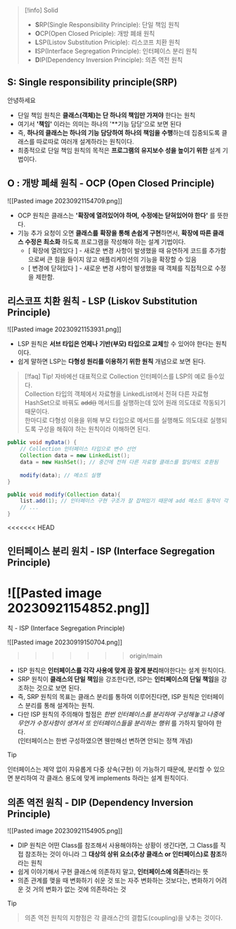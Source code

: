 >[!info] Solid
>- **S**RP(Single Responsibility Principle): 단일 책임 원칙
>-  **O**CP(Open Closed Priciple): 개방 폐쇄 원칙
>-  **L**SP(Listov Substitution Priciple): 리스코프 치환 원칙
>-  **I**SP(Interface Segregation Principle): 인터페이스 분리 원칙
>-  **D**IP(Dependency Inversion Principle): 의존 역전 원칙

## S: Single responsibility principle(SRP)
안녕하세요

- 단일 책임 원칙은 **클래스(객체)는 단 하나의 책임만 가져야** 한다는 원칙
- 여기서 **'책임'** 이라는 의미는 하나의 '**기능 담당'으로 보면 된다
- 즉, **하나의 클래스는 하나의 기능 담당하여 하나의 책임을 수행**하는데 집중되도록 클래스를 따로따로 여러개 설계하라는 원칙이다.
-  최종적으로 단일 책임 원칙의 목적은 **프로그램의 유지보수 성을 높이기 위한** 설계 기법이다.


## O : 개방 폐쇄 원칙 - OCP (Open Closed Principle)
![[Pasted image 20230921154709.png]]

 - OCP 원칙은 클래스는 **'확장에 열려있어야 하며, 수정에는 닫혀있어야 한다'** 를 뜻한다.
 -  기능 추가 요청이 오면 **클래스를** **확장을 통해 손쉽게 구현**하면서, **확장에 따른 클래스 수정은 최소화** 하도록 프로그램을 작성해야 하는 설계 기법이다.
    - [ 확장에 열려있다 ] - 새로운 변경 사항이 발생했을 때 유연하게 코드를 추가함으로써 큰 힘을 들이지 않고 애플리케이션의 기능을 확장할 수 있음
    - [ 변경에 닫혀있다 ] - 새로운 변경 사항이 발생했을 때 객체를 직접적으로 수정을 제한함.


## 리스코프 치환 원칙 - LSP (Liskov Substitution Principle)
![[Pasted image 20230921153931.png]]
- LSP 원칙은 **서브 타입은 언제나 기반(부모) 타입으로 교체**할 수 있어야 한다는 원칙이다.
-  쉽게 말하면 LSP는 **다형성 원리를 이용하기 위한 원칙** 개념으로 보면 된다.

>[!faq] Tip!
>자바에선 대표적으로 Collection 인터페이스를 LSP의 예로 들수있다.  
>Collection 타입의 객체에서 자료형을 LinkedList에서 전혀 다른 자료형 HashSet으로 바꿔도 ~~add()~~ 메서드를 실행하는데 있어 원래 의도대로 작동되기 때문이다.  
  한마디로 다형성 이용을 위해 부모 타입으로 메서드를 실행해도 의도대로 실행되도록 구성을 해줘야 하는 원칙이라 이해하면 된다.

```` java
public void myData() {
	// Collection 인터페이스 타입으로 변수 선언
    Collection data = new LinkedList();
    data = new HashSet(); // 중간에 전혀 다른 자료형 클래스를 할당해도 호환됨
    
    modify(data); // 메소드 실행
}

public void modify(Collection data){
    list.add(1); // 인터페이스 구현 구조가 잘 잡혀있기 때문에 add 메소드 동작이 각기 자료형에 맞게 보장됨
    // ...
}
````
<<<<<<< HEAD



## 인터페이스 분리 원치 - ISP (Interface Segregation Principle)
![[Pasted image 20230921154852.png]]
=======
칙 - ISP (Interface Segregation Principle)

![[Pasted image 20230919150704.png]]
>>>>>>> origin/main
- ISP 원칙은 **인터페이스를 각각 사용에 맞게 끔 잘게 분리**해야한다는 설계 원칙이다.
- SRP 원칙이 **클래스의 단일 책임**을 강조한다면, ISP는 **인터페이스의 단일 책임**을 강조하는 것으로 보면 된다.  
- 즉, SRP 원칙의 목표는 클래스 분리를 통하여 이루어진다면, ISP 원칙은 인터페이스 분리를 통해 설계하는 원칙.  
- 다만 ISP 원칙의 주의해야 할점은 *한번 인터페이스를 분리하여 구성해놓고 나중에 무언가 수정사항이 생겨서 또 인터페이스들을 분리하는 행위* 를 가하지 말아야 한다.  
    (인터페이스는 한번 구성하였으면 웬만해선 변하면 안되는 정책 개념)

>[!tip]
>인터페이스는 제약 없이 자유롭게 다중 상속(구현) 이 가능하기  때문에, 분리할 수 있으면 분리하여 각 클래스 용도에 맞게 implements 하라는 설계 원칙이다.

## 의존 역전 원칙 - DIP (Dependency Inversion Principle)
![[Pasted image 20230921154905.png]]

- DIP 원칙은 어떤 Class를 참조해서 사용해야하는 상황이 생긴다면, 그 Class를 직접 참조하는 것이 아니라 그 **대상의 상위 요소(추상 클래스 or 인터페이스)로 참조**하라는 원칙
- 쉽게 이야기해서 구현 클래스에 의존하지 말고, **인터페이스에 의존**하라는 뜻
- 의존 관계를 맺을 때 변화하기 쉬운 것 또는 자주 변화하는 것보다는, 변화하기 어려운 것 거의 변화가 없는 것에 의존하라는 것
>[!tip]
>> 의존 역전 원칙의 지향점은 각 클래스간의 결합도(coupling)을 낮추는 것이다.



